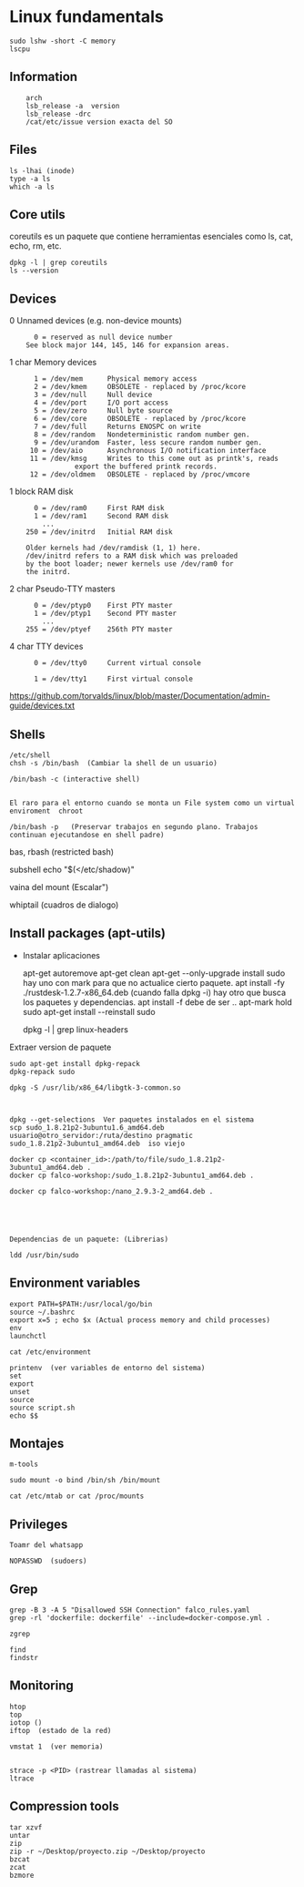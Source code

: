 # Linux fundamentals

    sudo lshw -short -C memory
    lscpu




## Information

        arch
        lsb_release -a  version
        lsb_release -drc
        /cat/etc/issue version exacta del SO


## Files

    ls -lhai (inode)
    type -a ls
    which -a ls



## Core utils

coreutils es un paquete que contiene herramientas esenciales como ls, cat, echo, rm, etc.

    dpkg -l | grep coreutils
    ls --version



## Devices

   0    Unnamed devices (e.g. non-device mounts)

		  0 = reserved as null device number
		See block major 144, 145, 146 for expansion areas.

   1 char	Memory devices

		  1 = /dev/mem		Physical memory access
		  2 = /dev/kmem		OBSOLETE - replaced by /proc/kcore
		  3 = /dev/null		Null device
		  4 = /dev/port		I/O port access
		  5 = /dev/zero		Null byte source
		  6 = /dev/core		OBSOLETE - replaced by /proc/kcore
		  7 = /dev/full		Returns ENOSPC on write
		  8 = /dev/random	Nondeterministic random number gen.
		  9 = /dev/urandom	Faster, less secure random number gen.
		 10 = /dev/aio		Asynchronous I/O notification interface
		 11 = /dev/kmsg		Writes to this come out as printk's, reads
					export the buffered printk records.
		 12 = /dev/oldmem	OBSOLETE - replaced by /proc/vmcore

   1 block	RAM disk

		  0 = /dev/ram0		First RAM disk
		  1 = /dev/ram1		Second RAM disk
		    ...
		250 = /dev/initrd	Initial RAM disk

		Older kernels had /dev/ramdisk (1, 1) here.
		/dev/initrd refers to a RAM disk which was preloaded
		by the boot loader; newer kernels use /dev/ram0 for
		the initrd.

   2 char	Pseudo-TTY masters

		  0 = /dev/ptyp0	First PTY master
		  1 = /dev/ptyp1	Second PTY master
		    ...
		255 = /dev/ptyef	256th PTY master

   4 char	TTY devices

		  0 = /dev/tty0		Current virtual console

		  1 = /dev/tty1		First virtual console



https://github.com/torvalds/linux/blob/master/Documentation/admin-guide/devices.txt

## Shells

    /etc/shell
    chsh -s /bin/bash  (Cambiar la shell de un usuario)

    /bin/bash -c (interactive shell)
  

    El raro para el entorno cuando se monta un File system como un virtual enviroment  chroot

    /bin/bash -p   (Preservar trabajos en segundo plano. Trabajos continuan ejecutandose en shell padre)

bas, rbash (restricted bash)

subshell echo "$(</etc/shadow)"


vaina del mount (Escalar")


whiptail  (cuadros de dialogo)


## Install packages (apt-utils)

- Instalar aplicaciones

    apt-get autoremove
    apt-get clean
    apt-get --only-upgrade install sudo
    hay uno con mark para que no actualice cierto paquete.
    apt install -fy ./rustdesk-1.2.7-x86_64.deb (cuando falla dpkg -i)
    hay otro que busca los paquetes y dependencias. 
    apt install -f debe de ser ..
    apt-mark hold sudo
    apt-get install --reinstall sudo

    dpkg -l | grep linux-headers


Extraer version de paquete

    sudo apt-get install dpkg-repack
    dpkg-repack sudo

    dpkg -S /usr/lib/x86_64/libgtk-3-common.so



    dpkg --get-selections  Ver paquetes instalados en el sistema
    scp sudo_1.8.21p2-3ubuntu1.6_amd64.deb usuario@otro_servidor:/ruta/destino pragmatic 
    sudo_1.8.21p2-3ubuntu1_amd64.deb  iso viejo

    docker cp <container_id>:/path/to/file/sudo_1.8.21p2-3ubuntu1_amd64.deb .
    docker cp falco-workshop:/sudo_1.8.21p2-3ubuntu1_amd64.deb .

    docker cp falco-workshop:/nano_2.9.3-2_amd64.deb .
    

    


    Dependencias de un paquete: (Librerias)

    ldd /usr/bin/sudo


## Environment variables

    export PATH=$PATH:/usr/local/go/bin
    source ~/.bashrc
    export x=5 ; echo $x (Actual process memory and child processes)
    env
    launchctl

    cat /etc/environment

    printenv  (ver variables de entorno del sistema)
    set
    export
    unset
    source
    source script.sh
    echo $$


    
## Montajes

    m-tools

    sudo mount -o bind /bin/sh /bin/mount

    cat /etc/mtab or cat /proc/mounts


## Privileges

    Toamr del whatsapp

    NOPASSWD  (sudoers)

## Grep

    grep -B 3 -A 5 "Disallowed SSH Connection" falco_rules.yaml
    grep -rl 'dockerfile: dockerfile' --include=docker-compose.yml .

    zgrep

    find
    findstr


## Monitoring


    htop
    top
    iotop ()
    iftop  (estado de la red)

    vmstat 1  (ver memoria)


    strace -p <PID> (rastrear llamadas al sistema)
    ltrace
 

## Compression tools


    tar xzvf
    untar
    zip
    zip -r ~/Desktop/proyecto.zip ~/Desktop/proyecto
    bzcat
    zcat
    bzmore